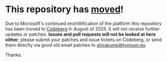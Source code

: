# This repository has [moved](https://shinmera.com/projects/ratify)!
Due to Microsoft's continued enshittification of the platform this repository has been moved to [Codeberg](https://shinmera.com/projects/ratify) in August of 2025. It will not receive further updates or patches. **Issues and pull requests will not be looked at here either**, please submit your patches and issue tickets on Codeberg, or send them directly via good old email patches to [shirakumo@tymoon.eu](mailto:shirakumo@tymoon.eu).

Thanks.